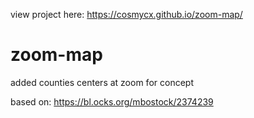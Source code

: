 view project here: https://cosmycx.github.io/zoom-map/ 

# zoom-map
added counties centers at zoom for concept

based on:
https://bl.ocks.org/mbostock/2374239

